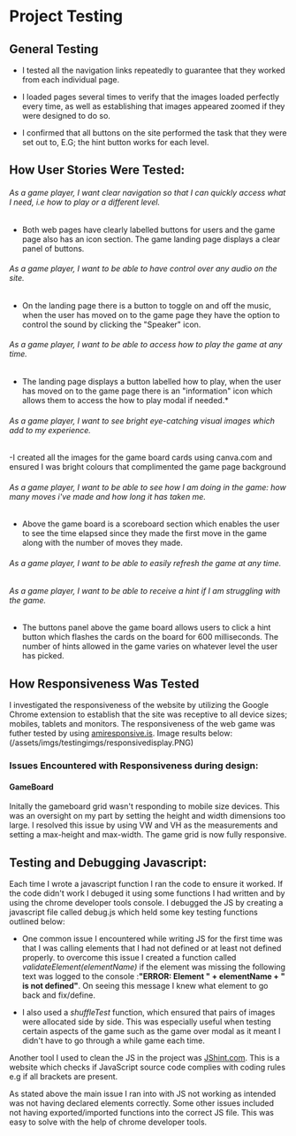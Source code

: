 # Project Testing

## General Testing
*	I tested all the navigation links repeatedly to guarantee that they worked from each individual page.

*	I loaded pages several times to verify that the images loaded perfectly every time, as well as establishing that images appeared zoomed if they were designed to do so. 

*	I confirmed that all buttons on the site performed the task that they were set out to, E.G; the hint button works for each level.

## How User Stories Were Tested:
###### As a game player, I want clear navigation so that I can quickly access what I need, i.e how to play or a different level.
- Both web pages have clearly labelled buttons for users and the game page also has an icon section. The game landing page displays a clear panel of buttons.
###### As a game player, I want to be able to have control over any audio on the site.
- On the landing page there is a button to toggle on and off the music, when the user has moved on to the game page they have the option to control the sound by clicking the "Speaker" icon.
###### As a game player, I want to be able to access how to play the game at any time.
-  The landing page displays a button labelled how to play, when the user has moved on to the game page there is an "information" icon which allows them to access the how to play modal if needed.*
###### As a game player, I want to see bright eye-catching visual images which add to my experience.
-I created all the images for the game board cards using canva.com and ensured I was bright colours that complimented the game page background
###### As a game player, I want to be able to see how I am doing in the game: how many moves i've made and how long it has taken me.
- Above the game board is a scoreboard section which enables the user to see the time elapsed since they made the first move in the game along with the number of moves they made. 
###### As a game player, I want to be able to easily refresh the game at any time.
###### As a game player, I want to be able to receive a hint if I am struggling with the game. 
- The buttons panel above the game board allows users to click a hint button which flashes the cards on the board for 600 milliseconds. The number of hints allowed in the game varies on whatever level the user has picked. 


## How Responsiveness Was Tested
I investigated the responsiveness of the website by utilizing the Google Chrome extension to establish that the site was receptive to all device sizes; mobiles, tablets and monitors. 
The responsiveness of the web game was futher tested by using [amiresponsive.is](http://ami.responsivedesign.is/). Image results below:
(/assets/imgs/testingimgs/responsivedisplay.PNG)  
### Issues Encountered with Responsiveness during design:
#### GameBoard
Initally the gameboard grid wasn't responding to mobile size devices. This was an oversight on my part by setting the height and width dimensions too large. I resolved this issue by using VW and VH as the measurements and setting a max-height and max-width.
The game grid is now fully responsive. 

## Testing and Debugging Javascript:
Each time I wrote a javascript function I ran the code to ensure it worked. If the code didn't work I debuged it using some functions I had written and by using the chrome developer tools console.
I debugged the JS by creating a javascript file called debug.js which held some key testing functions outlined below: 

- One common issue I encountered while writing JS for the first time was that I was calling elements that I had not defined or at least not defined properly.
to overcome this issue I created a function called *validateElement(elementName)* if the element was missing the following text was logged to the console :**"ERROR: Element " + elementName + " is not defined"**.
On seeing this message I knew what element to go back and fix/define. 

- I also used a *shuffleTest* function, which ensured that pairs of images were allocated side by side. This was especially useful when testing certain aspects of the game such as the game over modal as it meant I didn't have to go through a while game each time. 

Another tool I used to clean the JS in the project was [JShint.com](https://jshint.com/). This is a website which checks if JavaScript source code complies with coding rules e.g if all brackets are present. 

As stated above the main issue I ran into with JS not working as intended was not having declared elements correctly. Some other issues included not having exported/imported functions into the correct JS file. This was easy to solve with the help of chrome developer tools.






